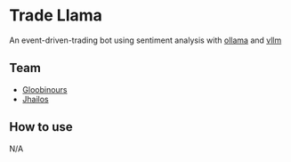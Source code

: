 # Trade Llama

An event-driven-trading bot using sentiment analysis with [ollama](https://github.com/ollama/ollama) and [vllm](https://github.com/vllm-project/vllm)

## Team

- [Gloobinours](https://github.com/Gloobinours)
- [Jhailos](https://github.com/Jhailos)

## How to use

N/A
